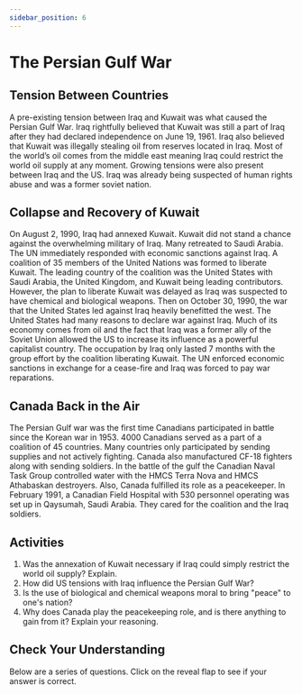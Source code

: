 ```yaml
---
sidebar_position: 6
---
```


# The Persian Gulf War

## Tension Between Countries

A pre-existing tension between Iraq and Kuwait was what caused the Persian Gulf War. Iraq rightfully believed that Kuwait was still a part of Iraq after they had declared independence on June 19, 1961. Iraq also believed that Kuwait was illegally stealing oil from reserves located in Iraq. Most of the world’s oil comes from the middle east meaning Iraq could restrict the world oil supply at any moment. Growing tensions were also present between Iraq and the US. Iraq was already being suspected of human rights abuse and was a former soviet nation. 

## Collapse and Recovery of Kuwait

On August 2, 1990, Iraq had annexed Kuwait. Kuwait did not stand a chance against the overwhelming military of Iraq. Many retreated to Saudi Arabia. The UN immediately responded with economic sanctions against Iraq. A coalition of 35 members of the United Nations was formed to liberate Kuwait. The leading country of the coalition was the United States with Saudi Arabia, the United Kingdom, and Kuwait being leading contributors. However, the plan to liberate Kuwait was delayed as Iraq was suspected to have chemical and biological weapons. Then on October 30, 1990, the war that the United States led against Iraq heavily benefitted the west. The United States had many reasons to declare war against Iraq. Much of its economy comes from oil and the fact that Iraq was a former ally of the Soviet Union allowed the US to increase its influence as a powerful capitalist country. The occupation by Iraq only lasted 7 months with the group effort by the coalition liberating Kuwait. The UN enforced economic sanctions in exchange for a cease-fire and Iraq was forced to pay war reparations. 

## Canada Back in the Air

The Persian Gulf war was the first time Canadians participated in battle since the Korean war in 1953. 4000 Canadians served as a part of a coalition of 45 countries. Many countries only participated by sending supplies and not actively fighting. Canada also manufactured CF-18 fighters along with sending soldiers. In the battle of the gulf the Canadian Naval Task Group controlled water with the HMCS Terra Nova and HMCS Athabaskan destroyers. Also, Canada fulfilled its role as a peacekeeper. In February 1991, a Canadian Field Hospital with 530 personnel operating was set up in Qaysumah, Saudi Arabia. They cared for the coalition and the Iraq soldiers. 

## Activities

1. Was the annexation of Kuwait necessary if Iraq could simply restrict the world oil supply? Explain.
2. How did US tensions with Iraq influence the Persian Gulf War?
3. Is the use of biological and chemical weapons moral to bring "peace" to one's nation?
4. Why does Canada play the peacekeeping role, and is there anything to gain from it? Explain your reasoning.

## Check Your Understanding

Below are a series of questions. Click on the reveal flap to see if your answer is correct.
